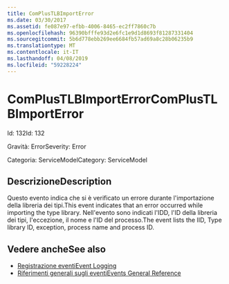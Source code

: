 ```yaml
---
title: ComPlusTLBImportError
ms.date: 03/30/2017
ms.assetid: fe087e97-efbb-4006-8465-ec2ff7860c7b
ms.openlocfilehash: 96390bfffe93d2e6fc1e9d1d8693f81287331404
ms.sourcegitcommit: 5b6d778ebb269ee6684fb57ad69a8c28b06235b9
ms.translationtype: MT
ms.contentlocale: it-IT
ms.lasthandoff: 04/08/2019
ms.locfileid: "59228224"
---
```

# <a name="complustlbimporterror"></a><span data-ttu-id="4f7cc-102">ComPlusTLBImportError</span><span class="sxs-lookup"><span data-stu-id="4f7cc-102">ComPlusTLBImportError</span></span>
<span data-ttu-id="4f7cc-103">Id: 132</span><span class="sxs-lookup"><span data-stu-id="4f7cc-103">Id: 132</span></span>  
  
 <span data-ttu-id="4f7cc-104">Gravità: Error</span><span class="sxs-lookup"><span data-stu-id="4f7cc-104">Severity: Error</span></span>  
  
 <span data-ttu-id="4f7cc-105">Categoria: ServiceModel</span><span class="sxs-lookup"><span data-stu-id="4f7cc-105">Category: ServiceModel</span></span>  
  
## <a name="description"></a><span data-ttu-id="4f7cc-106">Descrizione</span><span class="sxs-lookup"><span data-stu-id="4f7cc-106">Description</span></span>  
 <span data-ttu-id="4f7cc-107">Questo evento indica che si è verificato un errore durante l'importazione della libreria dei tipi.</span><span class="sxs-lookup"><span data-stu-id="4f7cc-107">This event indicates that an error occurred while importing the type library.</span></span> <span data-ttu-id="4f7cc-108">Nell'evento sono indicati l'IDD, l'ID della libreria dei tipi, l'eccezione, il nome e l'ID del processo.</span><span class="sxs-lookup"><span data-stu-id="4f7cc-108">The event lists the IID, Type library ID, exception, process name and process ID.</span></span>  
  
## <a name="see-also"></a><span data-ttu-id="4f7cc-109">Vedere anche</span><span class="sxs-lookup"><span data-stu-id="4f7cc-109">See also</span></span>

- [<span data-ttu-id="4f7cc-110">Registrazione eventi</span><span class="sxs-lookup"><span data-stu-id="4f7cc-110">Event Logging</span></span>](../../../../../docs/framework/wcf/diagnostics/event-logging/index.md)
- [<span data-ttu-id="4f7cc-111">Riferimenti generali sugli eventi</span><span class="sxs-lookup"><span data-stu-id="4f7cc-111">Events General Reference</span></span>](../../../../../docs/framework/wcf/diagnostics/event-logging/events-general-reference.md)
